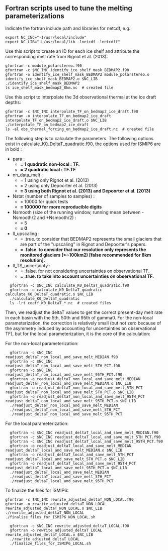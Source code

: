 ## Fortran scripts used to tune the melting parameterizations

Indicate the fortran include path and libraries for netcdf, e.g.:
```shell
export NC_INC="-I/usr/local/include"
export NC_LIB="-L/usr/local/lib -lnetcdf -lnetcdff"
```  

Use this script to create an ID for each ice shelf and attribute the corresponding melt rate from Rignot et al. (2013):
```shell
gfortran -c module_polarstereo.f90
gfortran -c $NC_INC identify_ice_shelf_mask_BEDMAP2.f90 
gfortran -o identify_ice_shelf_mask_BEDMAP2 module_polarstereo.o identify_ice_shelf_mask_BEDMAP2.o $NC_LIB
./identify_ice_shelf_mask_BEDMAP2
ls ice_shelf_mask_bedmap2_8km.nc  # created file
```

Use this script to interpolate the 3d observational thermal at the ice draft depths:
```shell
gfortran -c $NC_INC interpolate_TF_on_bedmap2_ice_draft.f90 
gfortran -o interpolate_TF_on_bedmap2_ice_draft  interpolate_TF_on_bedmap2_ice_draft.o $NC_LIB
./interpolate_TF_on_bedmap2_ice_draft
ls -al obs_thermal_forcing_on_bedmap2_ice_draft.nc  # created file
```

The following step is to calculate the parameters. The following options exist in calculate\_K0\_DeltaT\_quadratic.f90, the options used for ISMIP6 are in bold :
* para :
  + **= 1  quadratic non-local :  TF.<TF>**
  + **= 2  quadratic local : TF.TF**
* nn\_data\_melt :
  + = 1 using only Rignot et al. (2013)
  + = 2 using only Depoorter et al. (2013)
  + **= 3 using both Rignot et al. (2013) and Depoorter et al. (2013)**
* Nstat (number of samples to samples) :
  + = 10000 for quick tests
  + **= 100000 for more reproducible digits**
* Nsmooth (size of the running window, running mean between -Nsmooth/2 and +Nsmooth/2) : 
  + = 5
  + **= 0**
* ll\_upscaling :
  + = .true. to consider that BEDMAP2 represents the small glaciers that are part of the "upscaling" in Rignot and Depoorter's papers. 
  + **= .false. to consider that our resolution only represents the monitored glaciers (>~100km2) [false recommended for 8km resolution].**
* ll\_TS\_uncertainty :
  + = .false. for not considering uncertainties on observational TF.
  + **= .true. to take into account uncertainties on observational TF.**
```shell
  gfortran -c $NC_INC calculate_K0_DeltaT_quadratic.f90
  gfortran -o calculate_K0_DeltaT_quadratic  calculate_K0_DeltaT_quadratic.o $NC_LIB
  ./calculate_K0_DeltaT_quadratic
  ls -lrt coeff_K0_DeltaT_*.nc  # created files 
```

Then, we readjust the deltaT values to get the correct present-day melt rate in each basin with the 5th, 50th and 95th of gamma0. For the non-local parameterization, the correction is relatively small (but not zero because of the asymmetry induced by accounting for uncertainties on observational TF), but for the local parameterization, it is the core of the calculation:

For the non-local parameterization:
```shell
  gfortran -c $NC_INC readjust_deltaT_non_local_and_save_melt_MEDIAN.f90
  gfortran -c $NC_INC readjust_deltaT_non_local_and_save_melt_5TH_PCT.f90 
  gfortran -c $NC_INC readjust_deltaT_non_local_and_save_melt_95TH_PCT.f90 
  gfortran -o readjust_deltaT_non_local_and_save_melt_MEDIAN  readjust_deltaT_non_local_and_save_melt_MEDIAN.o $NC_LIB
  gfortran -o readjust_deltaT_non_local_and_save_melt_5TH_PCT  readjust_deltaT_non_local_and_save_melt_5TH_PCT.o $NC_LIB
  gfortran -o readjust_deltaT_non_local_and_save_melt_95TH_PCT  readjust_deltaT_non_local_and_save_melt_95TH_PCT.o $NC_LIB
  ./readjust_deltaT_non_local_and_save_melt_MEDIAN
  ./readjust_deltaT_non_local_and_save_melt_5TH_PCT
  ./readjust_deltaT_non_local_and_save_melt_95TH_PCT
```

For the local parameterization:
```shell
  gfortran -c $NC_INC readjust_deltaT_local_and_save_melt_MEDIAN.f90
  gfortran -c $NC_INC readjust_deltaT_local_and_save_melt_5TH_PCT.f90
  gfortran -c $NC_INC readjust_deltaT_local_and_save_melt_95TH_PCT.f90
  gfortran -o readjust_deltaT_local_and_save_melt_MEDIAN  readjust_deltaT_local_and_save_melt_MEDIAN.o $NC_LIB
  gfortran -o readjust_deltaT_local_and_save_melt_5TH_PCT  readjust_deltaT_local_and_save_melt_5TH_PCT.o $NC_LIB
  gfortran -o readjust_deltaT_local_and_save_melt_95TH_PCT  readjust_deltaT_local_and_save_melt_95TH_PCT.o $NC_LIB
  ./readjust_deltaT_local_and_save_melt_MEDIAN
  ./readjust_deltaT_local_and_save_melt_5TH_PCT
  ./readjust_deltaT_local_and_save_melt_95TH_PCT
```

To finalize the files for ISMIP6:

```shell
gfortran -c $NC_INC rewrite_adjusted_deltaT_NON_LOCAL.f90
gfortran -o rewrite_adjusted_deltaT_NON_LOCAL rewrite_adjusted_deltaT_NON_LOCAL.o $NC_LIB
./rewrite_adjusted_deltaT_NON_LOCAL
./finalize_files_for_ISMIP6_NON_LOCAL.sh
```

```shell
  gfortran -c $NC_INC rewrite_adjusted_deltaT_LOCAL.f90
  gfortran -o rewrite_adjusted_deltaT_LOCAL rewrite_adjusted_deltaT_LOCAL.o $NC_LIB
  ./rewrite_adjusted_deltaT_LOCAL
  ./finalize_files_for_ISMIP6_LOCAL.sh
```
